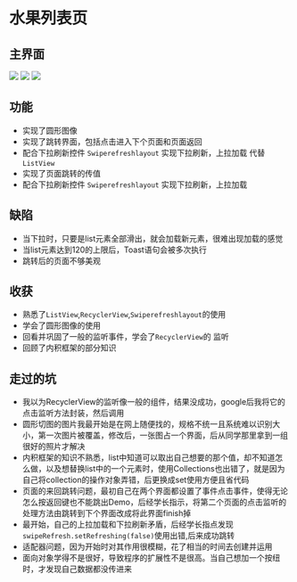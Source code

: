 # 水果列表页

## 主界面
![](https://ooo.0o0.ooo/2017/01/20/5880f1ac80434.jpg)
![](http://jycloud.9uads.com/web/GetObject.aspx?filekey=b3b1ad2f909edaba7a92fffbaa4308ee)
![](https://ooo.0o0.ooo/2017/01/20/5881d147ca2e0.jpg)

## 功能
* 实现了圆形图像
* 实现了跳转界面，包括点击进入下个页面和页面返回
* 配合下拉刷新控件 `Swiperefreshlayout` 实现下拉刷新，上拉加载 代替 `ListView`
* 实现了页面跳转的传值
* 配合下拉刷新控件 `Swiperefreshlayout` 实现下拉刷新，上拉加载

## 缺陷
* 当下拉时，只要是list元素全部滑出，就会加载新元素，很难出现加载的感觉
* 当list元素达到120的上限后，Toast语句会被多次执行
* 跳转后的页面不够美观

## 收获
- 熟悉了`ListView`,`RecyclerView`,`Swiperefreshlayout`的使用
- 学会了圆形图像的使用
- 回看并巩固了一般的监听事件，学会了`RecyclerView`的 监听
- 回顾了内积框架的部分知识

## 走过的坑
+ 我以为RecyclerView的监听像一般的组件，结果没成功，google后我将它的点击监听方法封装，然后调用
+ 圆形切图的图片我最开始是在网上随便找的，规格不统一且系统难以识别大小，第一次图片被覆盖，修改后，一张图占一个界面，后从同学那里拿到一组很好的照片才解决
+ 内积框架的知识不熟悉，list中知道可以取出自己想要的那个值，却不知道怎么做，以及想替换list中的一个元素时，使用Collections也出错了，就是因为自己将collection的操作对象弄错，后更换成set使用方便且省代码
+ 页面的来回跳转问题，最初自己在两个界面都设置了事件点击事件，使得无论怎么按返回键也不能跳出Demo，后经学长指示，将第二个页面的点击监听的处理方法由跳转到下个界面改成将此界面finish掉
+ 最开始，自己的上拉加载和下拉刷新矛盾，后经学长指点发现`swipeRefresh.setRefreshing(false)`使用出错,后来成功跳转
+ 适配器问题，因为开始时对其作用很模糊，花了相当的时间去创建并运用
+ 面向对象学得不是很好，导致程序的扩展性不是很高。当自己想加一个按纽时，才发现自己数据都没传进来